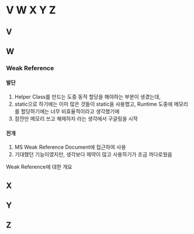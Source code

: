 # V W X Y Z

## V 

## W

### Weak Reference

#### 발단 

1. Helper Class를 만드는 도중 동적 할당을 해야하는 부분이 생겼는데, 
2. static으로 하기에는 이미 많은 것들이 static을 사용했고, Runtime 도중에 메모리를 할당하기에는 너무 비효율적이라고 생각했기에 
3. 잠깐만 메모리 쓰고 해제하자 라는 생각에서 구글링을 시작

#### 전개

1. MS Weak Reference Document에 접근하여 사용
2. 기대했던 기능이였지만, 생각보다 제약이 많고 사용하기가 조금 까다로웠음



Weak Reference에 대한 개요

##  X

##  Y

##  Z

